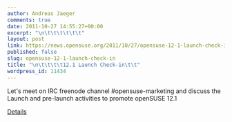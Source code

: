 ```yaml
---
author: Andreas Jaeger
comments: true
date: 2011-10-27 14:55:27+00:00
excerpt: "\n\t\t\t\t\t\t"
layout: post
link: https://news.opensuse.org/2011/10/27/opensuse-12-1-launch-check-in/
published: false
slug: opensuse-12-1-launch-check-in
title: "\n\t\t\t\t12.1 Launch Check-in\t\t"
wordpress_id: 11434
---
```

Let's meet on IRC freenode channel #opensuse-marketing and discuss the Launch and pre-launch activities to promote openSUSE 12.1

[Details](http://en.opensuse.org/openSUSE:Launch_Checklist)		
